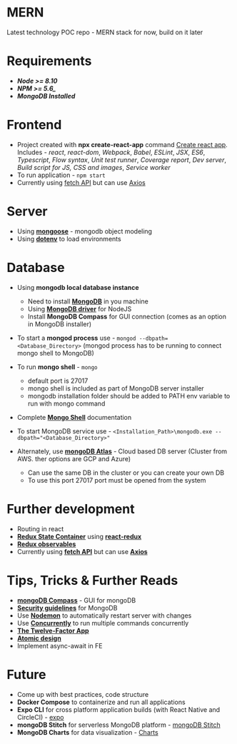 # MERN
Latest technology POC repo - MERN stack for now, build on it later

# Requirements
* ***Node >= 8.10***
* ***NPM >= 5.6_***
* ***MongoDB Installed***

# Frontend
* Project created with **npx create-react-app** command [Create react app](https://reactjs.org/docs/create-a-new-react-app.html). Includes - *react*, *react-dom*, *Webpack*, *Babel*, *ESLint*, *JSX*, *ES6*, *Typescript*, *Flow syntax*, *Unit test runner*, *Coverage report*, *Dev server*, *Build script for JS, CSS and images*, *Service worker*
* To run application - `npm start`
* Currently using [fetch API](https://developer.mozilla.org/en-US/docs/Web/API/Fetch_API) but can use [Axios](https://github.com/axios/axios)

# Server
* Using [**mongoose**](https://mongoosejs.com/) - mongodb object modeling
* Using [**dotenv**](https://www.npmjs.com/package/dotenv) to load environments

# Database
* Using **mongodb local database instance**
  - Need to install [**MongoDB**](https://docs.mongodb.com/manual/tutorial/install-mongodb-on-windows/) in you machine
  - Using [**MongoDB driver**](http://mongodb.github.io/node-mongodb-native/3.4/quick-start/quick-start/) for NodeJS
  - Install **MongoDB Compass** for GUI connection (comes as an option in MongoDB installer)
* To start a **mongod process** use - `mongod --dbpath=<Database_Directory>` (mongod process has to be running to connect mongo shell to MongoDB)
* To run **mongo shell** - `mongo`
  - default port is 27017
  - mongo shell is included as part of MongoDB server installer
  - mongodb installation folder should be added to PATH env variable to run with mongo command
* Complete [**Mongo Shell**](https://docs.mongodb.com/manual/mongo/) documentation
* To start MongoDB service use - `<Installation_Path>\mongodb.exe --dbpath="<Database_Directory>"`

* Alternately, use [**mongoDB Atlas**](https://www.mongodb.com/cloud/atlas) - Cloud based DB server (Cluster from AWS. ther options are GCP and Azure)
  - Can use the same DB in the cluster or you can create your own DB
  - To use this port 27017 port must be opened from the system

# Further development
* Routing in react
* [**Redux State Container**](https://redux.js.org/) using [**react-redux**](https://react-redux.js.org/introduction/quick-start)
* [**Redux observables**](https://redux-observable.js.org/)
* Currently using [**fetch API**](https://developer.mozilla.org/en-US/docs/Web/API/Fetch_API) but can use [**Axios**](https://github.com/axios/axios)

# Tips, Tricks & Further Reads
* [**mongoDB Compass**](https://docs.mongodb.com/compass/current/) - GUI for mongoDB
* [**Security guidelines**](https://docs.mongodb.com/manual/administration/security-checklist/) for MongoDB
* Use [**Nodemon**](https://www.npmjs.com/package/nodemon) to automatically restart server with changes
* Use [**Concurrently**](https://www.npmjs.com/package/concurrently) to run multiple commands concurrently
* [**The Twelve-Factor App**](https://12factor.net/)
* [**Atomic design**](https://bradfrost.com/blog/post/atomic-web-design/)
* Implement async-await in FE

# Future
* Come up with best practices, code structure
* **Docker Compose** to containerize and run all applications
* **Expo CLI** for cross platform application builds (with React Native and CircleCI) - [expo](https://expo.io/)
* **mongoDB Stitch** for serverless MongoDB platform - [mongoDB Stitch](https://www.mongodb.com/cloud/stitch)
* **MongoDB Charts** for data visualization - [Charts](https://docs.mongodb.com/charts/master/)